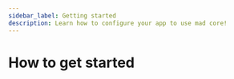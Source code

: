 ```yaml
---
sidebar_label: Getting started
description: Learn how to configure your app to use mad core!
---
```


# How to get started
